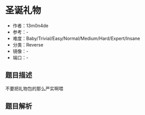 # 圣诞礼物

- 作者：13m0n4de
- 参考：-
- 难度：Baby/Trivial/Easy/Normal/Medium/Hard/Expert/Insane
- 分类：Reverse
- 镜像：-
- 端口：-

## 题目描述

不要把礼物包的那么严实啊喂

## 题目解析

<analysis>

